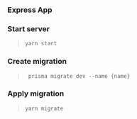 ### Express App

### Start server

>`yarn start`

### Create migration

>` prisma migrate dev --name {name}`

### Apply migration

>`yarn migrate`
